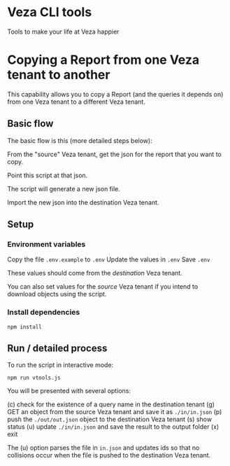 
# Veza CLI tools

Tools to make your life at Veza happier

# Copying a Report from one Veza tenant to another

This capability allows you to copy a Report (and the queries it depends on) from one Veza tenant to a different Veza tenant.

## Basic flow

The basic flow is this (more detailed steps below):

From the "source" Veza tenant, get the json for the report that you want to copy.

Point this script at that json.

The script will generate a new json file.

Import the new json into the destination Veza tenant.

## Setup

### Environment variables
Copy the file `.env.example` to `.env`
Update the values in `.env`
Save `.env`

These values should come from the *destination* Veza tenant.

You can also set values for the *source* Veza tenant if you intend to download objects using the script.

### Install dependencies

`npm install`

## Run / detailed process

To run the script in interactive mode:

`npm run vtools.js`

You will be presented with several options:

(c) check for the existence of a query name in the destination tenant
(g) GET an object from the source Veza tenant and save it as `./in/in.json`
(p) push the `./out/out.json` object to the destination Veza tenant
(s) show status
(u) update `./in/in.json` and save the result to the output folder
(x) exit

The (u) option parses the file in `in.json` and updates ids so that no collisions occur when the file is pushed to the destination Veza tenant.
